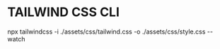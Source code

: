 # TAILWIND CSS CLI
npx tailwindcss -i ./assets/css/tailwind.css -o ./assets/css/style.css --watch   
